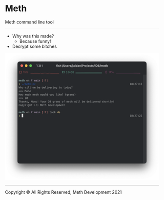 # Meth
Meth command line tool

---

* Why was this made?
    * Because funny!
* Decrypt some bitches

<img src="./img/meth.png" alt="meth">

---

Copyright © All Rights Reserved, Meth Development 2021
